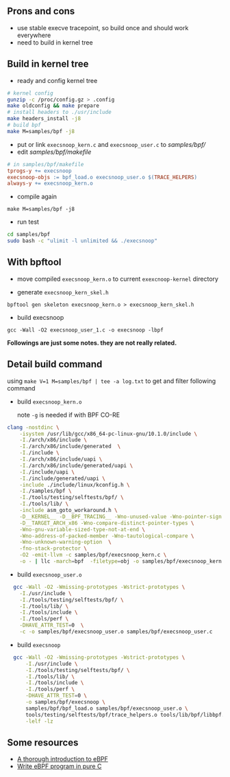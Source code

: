 
## Prons and cons

- use stable execve tracepoint, so build once and should work everywhere
- need to build in kernel tree

## Build in kernel tree

- ready and config kernel tree

```bash
# kernel config
gunzip -c /proc/config.gz > .config
make oldconfig && make prepare
# install headers to ./usr/include
make headers_install -j8
# build bpf
make M=samples/bpf -j8
```

- put or link `execsnoop_kern.c` and `execsnoop_user.c` to *samples/bpf/*
- edit  *samples/bpf/makefile*

```makefile
# in samples/bpf/makefile
tprogs-y += execsnoop
execsnoop-objs := bpf_load.o execsnoop_user.o $(TRACE_HELPERS)
always-y += execsnoop_kern.o
```

- compile again

```
make M=samples/bpf -j8
```

- run test

```bash
cd samples/bpf
sudo bash -c "ulimit -l unlimited && ./execsnoop"
```

## With bpftool

- move compiled `execsnoop_kern.o` to current `exexcnoop-kernel` directory

- generate `execsnoop_kern_skel.h`

```
bpftool gen skeleton execsnoop_kern.o > execsnoop_kern_skel.h
```

- build execsnoop

```
gcc -Wall -O2 execsnoop_user_1.c -o execsnoop -lbpf
```





**Followings are just some notes. they are not really related.**

## Detail build command

using `make V=1 M=samples/bpf | tee -a log.txt` to get and filter following command

- build `execsnoop_kern.o`

  note `-g` is needed if with BPF CO-RE

```bash
clang -nostdinc \
	-isystem /usr/lib/gcc/x86_64-pc-linux-gnu/10.1.0/include \
	-I./arch/x86/include \
	-I./arch/x86/include/generated  \
	-I./include \
	-I./arch/x86/include/uapi \
	-I./arch/x86/include/generated/uapi \
	-I./include/uapi \
	-I./include/generated/uapi \
	-include ./include/linux/kconfig.h \
	-I./samples/bpf \
	-I./tools/testing/selftests/bpf/ \
	-I./tools/lib/ \
	-include asm_goto_workaround.h \
	-D__KERNEL__ -D__BPF_TRACING__ -Wno-unused-value -Wno-pointer-sign \
	-D__TARGET_ARCH_x86 -Wno-compare-distinct-pointer-types \
	-Wno-gnu-variable-sized-type-not-at-end \
	-Wno-address-of-packed-member -Wno-tautological-compare \
	-Wno-unknown-warning-option  \
	-fno-stack-protector \
	-O2 -emit-llvm -c samples/bpf/execsnoop_kern.c \
	-o - | llc -march=bpf  -filetype=obj -o samples/bpf/execsnoop_kern.o
```

- build `execsnoop_user.o`

```bash
  gcc -Wall -O2 -Wmissing-prototypes -Wstrict-prototypes \
  	-I./usr/include \
  	-I./tools/testing/selftests/bpf/ \
  	-I./tools/lib/ \
  	-I./tools/include \
  	-I./tools/perf \
  	-DHAVE_ATTR_TEST=0  \
  	-c -o samples/bpf/execsnoop_user.o samples/bpf/execsnoop_user.c
```

- build `execsnoop`

```bash
  gcc -Wall -O2 -Wmissing-prototypes -Wstrict-prototypes \
	  -I./usr/include \
	  -I./tools/testing/selftests/bpf/ \
	  -I./tools/lib/ \
	  -I./tools/include \
	  -I./tools/perf \
	  -DHAVE_ATTR_TEST=0 \
	  -o samples/bpf/execsnoop \
	  samples/bpf/bpf_load.o samples/bpf/execsnoop_user.o \
	  tools/testing/selftests/bpf/trace_helpers.o tools/lib/bpf/libbpf.a \
	  -lelf -lz
```



## Some resources

- [A thorough introduction to eBPF](https://lwn.net/Articles/740157/)
- [Write eBPF program in pure C](http://terenceli.github.io/%E6%8A%80%E6%9C%AF/2020/01/18/ebpf-in-c)
